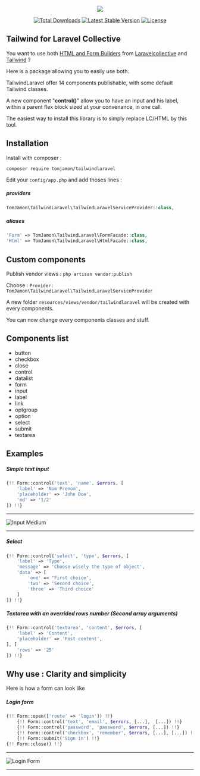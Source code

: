 <p align="center"><img src="https://s3.eu-west-3.amazonaws.com/tomjamon/medias/TailwindLaravel.png"></p>

<p align="center">
<a href="https://packagist.org/packages/TiDJ/TailwindLaravel"><img src="https://poser.pugx.org/tomjamon/TailwindLaravel/downloads" alt="Total Downloads"></a>
<a href="https://packagist.org/packages/TiDJ/TailwindLaravel"><img src="https://poser.pugx.org/tomjamon/TailwindLaravel/v/stable.svg" alt="Latest Stable Version"></a>
<a href="https://packagist.org/packages/TiDJ/TailwindLaravel"><img src="https://poser.pugx.org/tomjamon/TailwindLaravel/license.svg" alt="License"></a>
</p>

## Tailwind for Laravel Collective 

You want to use both [HTML and Form Builders](https://github.com/LaravelCollective/html "Github Project LaravelCollective/html") from [Laravelcollective](https://laravelcollective.com/ "Laravel Collective's Homepage")
 and [Tailwind](http://tailwindcss.com/ "Tailwind's Homepage") ?
 
Here is a package allowing you to easily use both. 

TailwindLaravel offer 14 components publishable, with some default Tailwind classes.

A new component "**control()**" allow you to have an input and his label, within a parent flex block sized at your convenance, in one call.
 
The easiest way to install this library is to simply replace LC/HTML by this tool.

## Installation

Install with composer :
```shell
composer require tomjamon/tailwindlaravel
```

Edit your ``config/app.php`` and add thoses lines :

##### providers
```php
TomJamon\TailwindLaravel\TailwindLaravelServiceProvider::class,
```

##### aliases
```php
'Form' => TomJamon\TailwindLaravel\FormFacade::class,
'Html' => TomJamon\TailwindLaravel\HtmlFacade::class,
```    
        
## Custom components

Publish vendor views : ``php artisan vendor:publish``

Choose : ``Provider: TomJamon\TailwindLaravel\TailwindLaravelServiceProvider``

A new folder ``resources/views/vendor/tailwindlaravel`` will be created with every components.

You can now change every components classes and stuff.

## Components list

- button
- checkbox
- close
- control
- datalist
- form
- input
- label
- link
- optgroup
- option
- select
- submit
- textarea

## Examples

##### Simple text input 

```php
{!! Form::control('text', 'name', $errors, [
    'label' => 'Nom Prenom',
    'placeholder' => 'John Doe',
    'md' => '1/2'
]) !!}
```
___
![Input Medium](https://s3.eu-west-3.amazonaws.com/tomjamon/medias/tl-inputmd.png)
___
##### Select

```php
{!! Form::control('select', 'type', $errors, [
    'label' => 'Type',
    'message' => 'Choose wisely the type of object',
    'data' => [
        'one' => 'First choice', 
        'two' => 'Second choice', 
        'three' => 'Third choice'
    ]
]) !!}
```

##### Textarea with an overrided rows number (Second array arguments)

```php
{!! Form::control('textarea', 'content', $errors, [
    'label' => 'Content',
    'placeholder' => 'Post content',
], [
    'rows' => '25'
]) !!}
```

## Why use : Clarity and simplicity

Here is how a form can look like

##### Login form

```php
{!! Form::open(['route' => 'login']) !!}
    {!! Form::control('text', 'email', $errors, [...],  [...]) !!}
    {!! Form::control('password', 'password', $errors, [...]) !!}
    {!! Form::control('checkbox', 'remember', $errors, [...], [...]) !!}
    {!! Form::submit('Sign in') !!}
{!! Form::close() !!}
```
___
![Login Form](https://s3.eu-west-3.amazonaws.com/tomjamon/medias/tl-loginform.png)
___
